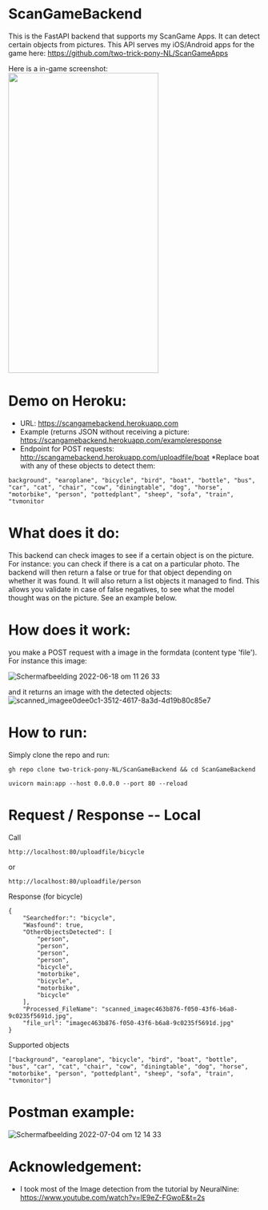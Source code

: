 # ScanGameBackend
This is the FastAPI backend that supports my ScanGame Apps. It can detect certain objects from pictures. This API serves my iOS/Android apps for the game here: https://github.com/two-trick-pony-NL/ScanGameApps

Here is a in-game screenshot: <br>
<img src="https://user-images.githubusercontent.com/71013416/177129166-3392465b-48cd-4d37-a28c-4201054d5c33.PNG" width="300" height="600" />

# Demo on Heroku: 
- URL: https://scangamebackend.herokuapp.com
- Example (returns JSON without receiving a picture: https://scangamebackend.herokuapp.com/exampleresponse
- Endpoint for POST requests: http://scangamebackend.herokuapp.com/uploadfile/boat
*Replace boat with any of these objects to detect them: 
```
background", "earoplane", "bicycle", "bird", "boat", "bottle", "bus", "car", "cat", "chair", "cow", "diningtable", "dog", "horse", "motorbike", "person", "pottedplant", "sheep", "sofa", "train", "tvmonitor
```

# What does it do:
This backend can check images to see if a certain object is on the picture. For instance: you can check if there is a cat on a particular photo. The backend will then return a false or true for that object depending on whether it was found. It will also return a list objects it managed to find. This allows you validate in case of false negatives, to see what the model thought was on the picture. See an example below. 

# How does it work: 
you make a POST request with a image in the formdata (content type 'file'). 
For instance this image: 

![Schermafbeelding 2022-06-18 om 11 26 33](https://user-images.githubusercontent.com/71013416/175918302-bd99786a-9d4f-49d7-a90c-9bbbff847035.png)

and it returns an image with the detected objects:
![scanned_imagee0dee0c1-3512-4617-8a3d-4d19b80c85e7](https://user-images.githubusercontent.com/71013416/177133306-d0eab947-6013-4925-94ce-dccb3106af1a.jpg)

# How to run: 

Simply clone the repo and run: 
```
gh repo clone two-trick-pony-NL/ScanGameBackend && cd ScanGameBackend
```
 
```
uvicorn main:app --host 0.0.0.0 --port 80 --reload
```

# Request / Response -- Local

Call
```
http://localhost:80/uploadfile/bicycle
```

or 
```
http://localhost:80/uploadfile/person
```

Response (for bicycle)
```
{
    "Searchedfor:": "bicycle",
    "Wasfound": true,
    "OtherObjectsDetected": [
        "person",
        "person",
        "person",
        "person",
        "bicycle",
        "motorbike",
        "bicycle",
        "motorbike",
        "bicycle"
    ],
    "Processed_FileName": "scanned_imagec463b876-f050-43f6-b6a8-9c0235f5691d.jpg",
    "file_url": "imagec463b876-f050-43f6-b6a8-9c0235f5691d.jpg"
}
```
Supported objects
```
["background", "earoplane", "bicycle", "bird", "boat", "bottle", "bus", "car", "cat", "chair", "cow", "diningtable", "dog", "horse", "motorbike", "person", "pottedplant", "sheep", "sofa", "train", "tvmonitor"]
```

# Postman example: 
![Schermafbeelding 2022-07-04 om 12 14 33](https://user-images.githubusercontent.com/71013416/177134451-899276f5-a8e2-4127-b358-2c4ae46e4cee.png)


# Acknowledgement: 
- I took most of the Image detection from the tutorial by NeuralNine: https://www.youtube.com/watch?v=lE9eZ-FGwoE&t=2s 
